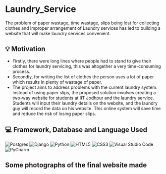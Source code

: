 # Laundry_Service
The problem of paper wastage, time wastage, slips being lost for collecting clothes and improper arrangement of Laundry services has led to building a website that will make laundry services convenient.

## 💡 Motivation

* Firstly, there were long lines where people had to stand to give their clothes for laundry servicing, this was altogether a very time-consuming process.
* Secondly, for writing the list of clothes the person uses a lot of paper which results in plenty of wastage of paper.
* The project aims to address problems with the current laundry system. Instead of using paper slips, the proposed solution involves creating a two-way website for students at IIT Jodhpur and the laundry service. Students will input their laundry details on the website, and the laundry guy will record the data on his website. This online system will save time and reduce the risk of losing paper slips.

## 💻 Framework, Database and Language Used
![Postgres](https://img.shields.io/badge/postgres-%23316192.svg?style=for-the-badge&logo=postgresql&logoColor=white)
![Django](https://img.shields.io/badge/django-%23092E20.svg?style=for-the-badge&logo=django&logoColor=white)
![Python](https://img.shields.io/badge/python-3670A0?style=for-the-badge&logo=python&logoColor=ffdd54)
![HTML5](https://img.shields.io/badge/html5-%23E34F26.svg?style=for-the-badge&logo=html5&logoColor=white)
![CSS3](https://img.shields.io/badge/css3-%231572B6.svg?style=for-the-badge&logo=css3&logoColor=white)
![Visual Studio Code](https://img.shields.io/badge/Visual%20Studio%20Code-0078d7.svg?style=for-the-badge&logo=visual-studio-code&logoColor=white)
![PyCharm](https://img.shields.io/badge/pycharm-143?style=for-the-badge&logo=pycharm&logoColor=black&color=black&labelColor=green)

## Some photographs of the final website made

